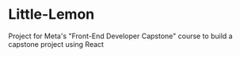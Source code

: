 # Little-Lemon
Project for Meta's "Front-End Developer Capstone" course to build a capstone project using React
